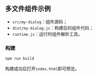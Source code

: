 ## 多文件组件示例

- `src/my-dialog`：组件源码；
- `dist/my-dialog.js`：构建后的组件代码；
- `runtime.js`：运行时组件解析工具。

### 构建
```bash
npm run build
```

构建成功后打开`index.html`即可预览。
